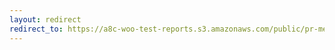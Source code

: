 ```yaml
---
layout: redirect
redirect_to: https://a8c-woo-test-reports.s3.amazonaws.com/public/pr-merge/40096/api/index.html
---
```


